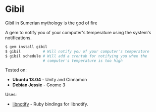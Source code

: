 # Gibil
  Gibil in Sumerian mythology is the god of fire

A gem to notify you of your computer's temperature using the system's
notifications.

```bash
$ gem install gibil
$ gibil          # Will notify you of your computer's temperature
$ gibil schedule # Will add a crontab for notifying you when the
                 # computer's temperature is too high
```

Tested on:
  * **Ubuntu 13.04** - Unity and Cinnamon
  * **Debian Jessie** - Gnome 3

Uses:
 * [libnotify](https://github.com/splattael/libnotify) - Ruby bindings
   for libnotify.
